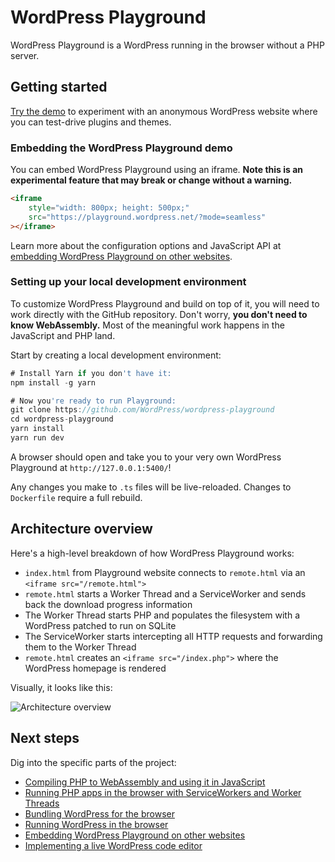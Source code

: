 # WordPress Playground

WordPress Playground is a WordPress running in the browser without a PHP server.

## Getting started

[Try the demo](https://developer.wordpress.org/playground/demo/) to experiment with an anonymous WordPress website where you can test-drive plugins and themes.

### Embedding the WordPress Playground demo

You can embed WordPress Playground using an iframe. **Note this is an experimental feature that may break or change without a warning.**

```html
<iframe
	style="width: 800px; height: 500px;"
	src="https://playground.wordpress.net/?mode=seamless"
></iframe>
```

Learn more about the configuration options and JavaScript API at [embedding WordPress Playground on other websites](./embedding-wordpress-playground-on-other-websites.html).

### Setting up your local development environment

To customize WordPress Playground and build on top of it, you will need to work directly with the GitHub repository. Don't worry, **you don't need to know WebAssembly.** Most of the meaningful work happens in the JavaScript and PHP land.

Start by creating a local development environment:

```js
# Install Yarn if you don't have it:
npm install -g yarn

# Now you're ready to run Playground:
git clone https://github.com/WordPress/wordpress-playground
cd wordpress-playground
yarn install
yarn run dev
```

A browser should open and take you to your very own WordPress Playground at `http://127.0.0.1:5400/`!

Any changes you make to `.ts` files will be live-reloaded. Changes to `Dockerfile` require a full rebuild.

## Architecture overview

Here's a high-level breakdown of how WordPress Playground works:

-   `index.html` from Playground website connects to `remote.html` via an `<iframe src="/remote.html">`
-   `remote.html` starts a Worker Thread and a ServiceWorker and sends back the download progress information
-   The Worker Thread starts PHP and populates the filesystem with a WordPress patched to run on SQLite
-   The ServiceWorker starts intercepting all HTTP requests and forwarding them to the Worker Thread
-   `remote.html` creates an `<iframe src="/index.php">` where the WordPress homepage is rendered

Visually, it looks like this:

![Architecture overview](https://raw.githubusercontent.com/wordpress/wordpress-playground/trunk/docs/architecture-overview.png)

## Next steps

Dig into the specific parts of the project:

-   [Compiling PHP to WebAssembly and using it in JavaScript](./using-php-in-javascript.html)
-   [Running PHP apps in the browser with ServiceWorkers and Worker Threads](./using-php-in-the-browser.html)
-   [Bundling WordPress for the browser](./bundling-wordpress-for-the-browser.html)
-   [Running WordPress in the browser](./running-wordpress-in-the-browser.html)
-   [Embedding WordPress Playground on other websites](./embedding-wordpress-playground-on-other-websites.html)
-   [Implementing a live WordPress code editor](./wordpress-plugin-ide.html)
